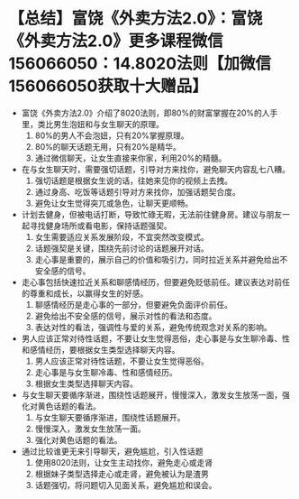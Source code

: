 # 【总结】富饶《外卖方法2.0》：富饶《外卖方法2.0》更多课程微信156066050：14.8020法则【加微信156066050获取十大赠品】

-   富饶《外卖方法2.0》介绍了8020法则，即80%的财富掌握在20%的人手里，类比男生泡妞和与女生聊天的原理。
    1.  80%的男人不会泡妞，只有20%掌握原理。
    2.  80%的聊天话题无用，只有20%是精华。
    3.  通过微信聊天，让女生直接来你家，利用20%的精髓。
-   在与女生聊天时，需要强切话题，引导对方来找你，避免聊天内容乱七八糟。
    1.  强切话题是根据女生说的话，往她来见你的视频上去拽。
    2.  通过身高、吃饭等话题引导对方来找你，加强话题契合度。
    3.  避免让女生觉得突兀或急色，让聊天更顺畅。
-   计划去健身，但被电话打断，导致忙碌无暇，无法前往健身房。建议与朋友一起寻找健身场所或看电影，保持话题强契。
    1.  女生需要适应关系发展阶段，不宜突然改变模式。
    2.  话题强契是关键，围绕先前讨论的话题展开对话。
    3.  走心事是重要的，展示自己的价值和吸引力，同时拉近关系并避免给出不安全感的信号。
-   走心事包括快速拉近关系和聊感情经历，但要避免贬低前任。建议表达对前任的尊重和成长，以赢得女生的好感。
    1.  聊感情经历是走心事的一部分，但要避免负面评价前任。
    2.  避免给出不安全感的信号，展示对性的看法和态度。
    3.  表达对性的看法，强调性与爱的关系，避免传统观念对关系的影响。
-   男人应该正常对待性话题，不要让女生觉得恶俗，走心事是与女生聊冷毒、性和感情经历，要根据女生类型选择聊天内容。
    1.  男人应该正常对待性话题，不要让女生觉得恶俗。
    2.  走心事是与女生聊冷毒、性和感情经历。
    3.  根据女生类型选择聊天内容。
-   与女生聊天要循序渐进，围绕性话题展开，慢慢深入，激发女生放荡一面，强化对黄色话题的看法。
    1.  与女生聊天要循序渐进，围绕性话题展开。
    2.  慢慢深入，激发女生放荡一面。
    3.  强化对黄色话题的看法。
-   通过比较谁更无来引导聊天，避免尴尬，引入性话题
    1.  使用8020法则，让女生主动找你，避免走心或走肾
    2.  根据妹子类型选择走心或走肾，避免被认为是渣男
    3.  话题强切，将问题切入见面关系，避免尴尬和误会。